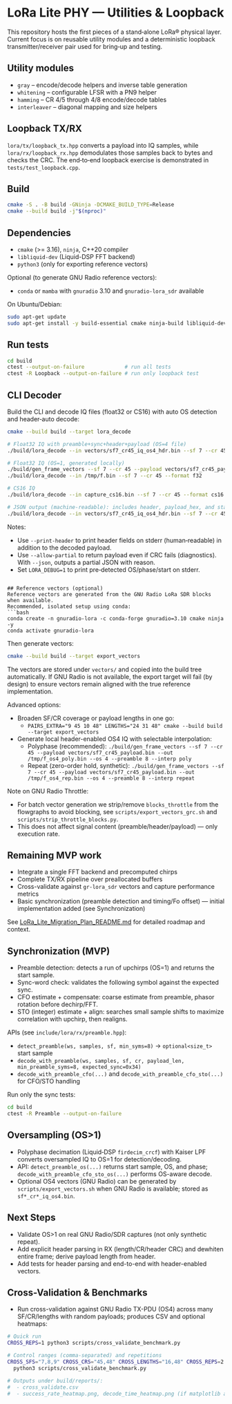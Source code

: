 # LoRa Lite PHY — Utilities & Loopback

This repository hosts the first pieces of a stand‑alone LoRa® physical layer.  
Current focus is on reusable utility modules and a deterministic loopback
transmitter/receiver pair used for bring‑up and testing.

## Utility modules
- `gray` – encode/decode helpers and inverse table generation
- `whitening` – configurable LFSR with a PN9 helper
- `hamming` – CR 4/5 through 4/8 encode/decode tables
- `interleaver` – diagonal mapping and size helpers

## Loopback TX/RX
`lora/tx/loopback_tx.hpp` converts a payload into IQ samples, while
`lora/rx/loopback_rx.hpp` demodulates those samples back to bytes and checks the
CRC.  The end‑to‑end loopback exercise is demonstrated in
`tests/test_loopback.cpp`.

## Build
```bash
cmake -S . -B build -GNinja -DCMAKE_BUILD_TYPE=Release
cmake --build build -j"$(nproc)"
```

## Dependencies
- `cmake` (>= 3.16), `ninja`, C++20 compiler
- `libliquid-dev` (Liquid-DSP FFT backend)
- `python3` (only for exporting reference vectors)

Optional (to generate GNU Radio reference vectors):
- `conda` or `mamba` with `gnuradio` 3.10 and `gnuradio-lora_sdr` available

On Ubuntu/Debian:
```bash
sudo apt-get update
sudo apt-get install -y build-essential cmake ninja-build libliquid-dev python3
```

## Run tests
```bash
cd build
ctest --output-on-failure             # run all tests
ctest -R Loopback --output-on-failure # run only loopback test
```

## CLI Decoder
Build the CLI and decode IQ files (float32 or CS16) with auto OS detection and header‑auto decode:
```bash
cmake --build build --target lora_decode

# Float32 IQ with preamble+sync+header+payload (OS=4 file)
./build/lora_decode --in vectors/sf7_cr45_iq_os4_hdr.bin --sf 7 --cr 45 --format f32

# Float32 IQ (OS=1, generated locally)
./build/gen_frame_vectors --sf 7 --cr 45 --payload vectors/sf7_cr45_payload.bin --out /tmp/f.bin --os 1 --preamble 8
./build/lora_decode --in /tmp/f.bin --sf 7 --cr 45 --format f32

# CS16 IQ
./build/lora_decode --in capture_cs16.bin --sf 7 --cr 45 --format cs16 --out payload.bin

# JSON output (machine‑readable): includes header, payload_hex, and status
./build/lora_decode --in vectors/sf7_cr45_iq_os4_hdr.bin --sf 7 --cr 45 --format f32 --json
```

Notes:
- Use `--print-header` to print header fields on stderr (human‑readable) in addition to the decoded payload.
- Use `--allow-partial` to return payload even if CRC fails (diagnostics). With `--json`, outputs a partial JSON with reason.
- Set `LORA_DEBUG=1` to print pre‑detected OS/phase/start on stderr.
```

## Reference vectors (optional)
Reference vectors are generated from the GNU Radio LoRa SDR blocks when available.
Recommended, isolated setup using conda:
```bash
conda create -n gnuradio-lora -c conda-forge gnuradio=3.10 cmake ninja -y
conda activate gnuradio-lora
```
Then generate vectors:
```bash
cmake --build build --target export_vectors
```
The vectors are stored under `vectors/` and copied into the build tree automatically.
If GNU Radio is not available, the export target will fail (by design) to ensure
vectors remain aligned with the true reference implementation.

Advanced options:
- Broaden SF/CR coverage or payload lengths in one go:
  - `PAIRS_EXTRA="9 45 10 48" LENGTHS="24 31 48" cmake --build build --target export_vectors`
- Generate local header-enabled OS4 IQ with selectable interpolation:
  - Polyphase (recommended):
    `./build/gen_frame_vectors --sf 7 --cr 45 --payload vectors/sf7_cr45_payload.bin --out /tmp/f_os4_poly.bin --os 4 --preamble 8 --interp poly`
  - Repeat (zero-order hold, synthetic):
    `./build/gen_frame_vectors --sf 7 --cr 45 --payload vectors/sf7_cr45_payload.bin --out /tmp/f_os4_rep.bin --os 4 --preamble 8 --interp repeat`

Note on GNU Radio Throttle:
- For batch vector generation we strip/remove `blocks_throttle` from the flowgraphs to avoid blocking, see `scripts/export_vectors_grc.sh` and `scripts/strip_throttle_blocks.py`.
- This does not affect signal content (preamble/header/payload) — only execution rate.

## Remaining MVP work
- Integrate a single FFT backend and precomputed chirps
- Complete TX/RX pipeline over preallocated buffers
- Cross-validate against `gr-lora_sdr` vectors and capture performance metrics
- Basic synchronization (preamble detection and timing/Fo offset) — initial implementation added (see Synchronization)

See [LoRa_Lite_Migration_Plan_README.md](LoRa_Lite_Migration_Plan_README.md)
for detailed roadmap and context.

## Synchronization (MVP)
- Preamble detection: detects a run of upchirps (OS=1) and returns the start sample.
- Sync-word check: validates the following symbol against the expected sync.
- CFO estimate + compensate: coarse estimate from preamble, phasor rotation before dechirp/FFT.
- STO (integer) estimate + align: searches small sample shifts to maximize correlation with upchirp, then realigns.

APIs (see `include/lora/rx/preamble.hpp`):
- `detect_preamble(ws, samples, sf, min_syms=8)` → `optional<size_t>` start sample
- `decode_with_preamble(ws, samples, sf, cr, payload_len, min_preamble_syms=8, expected_sync=0x34)`
- `decode_with_preamble_cfo(...)` and `decode_with_preamble_cfo_sto(...)` for CFO/STO handling

Run only the sync tests:
```bash
cd build
ctest -R Preamble --output-on-failure
```

## Oversampling (OS>1)
- Polyphase decimation (Liquid‑DSP `firdecim_crcf`) with Kaiser LPF converts oversampled IQ to OS=1 for detection/decoding.
- API: `detect_preamble_os(...)` returns start sample, OS, and phase; `decode_with_preamble_cfo_sto_os(...)` performs OS-aware decode.
- Optional OS4 vectors (GNU Radio) can be generated by `scripts/export_vectors.sh` when GNU Radio is available; stored as `sf*_cr*_iq_os4.bin`.

## Next Steps
- Validate OS>1 on real GNU Radio/SDR captures (not only synthetic repeat).
- Add explicit header parsing in RX (length/CR/header CRC) and dewhiten entire frame; derive payload length from header.
- Add tests for header parsing and end-to-end with header-enabled vectors.

## Cross-Validation & Benchmarks
- Run cross-validation against GNU Radio TX-PDU (OS4) across many SF/CR/lengths with random payloads; produces CSV and optional heatmaps:
```bash
# Quick run
CROSS_REPS=1 python3 scripts/cross_validate_benchmark.py

# Control ranges (comma-separated) and repetitions
CROSS_SFS="7,8,9" CROSS_CRS="45,48" CROSS_LENGTHS="16,48" CROSS_REPS=2 \
  python3 scripts/cross_validate_benchmark.py

# Outputs under build/reports/:
#  - cross_validate.csv
#  - success_rate_heatmap.png, decode_time_heatmap.png (if matplotlib available)
```
